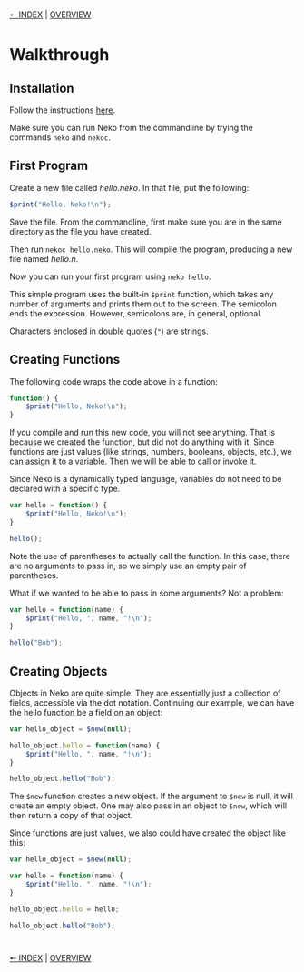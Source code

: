 [🠔 INDEX](index.md) | [OVERVIEW](overview.md)
#

# Walkthrough

## Installation

Follow the instructions [here](install.md).

Make sure you can run Neko from the commandline by trying the commands `neko` and `nekoc`. 

## First Program

Create a new file called *hello.neko*. In that file, put the following:

```js
$print("Hello, Neko!\n");
```

Save the file. From the commandline, first make sure you are in the same directory as the file you have created.

Then run `nekoc hello.neko`. This will compile the program, producing a new file named *hello.n*.

Now you can run your first program using `neko hello`.

This simple program uses the built-in `$print` function, which takes any number of arguments and prints them out to the screen. The semicolon ends the expression. However, semicolons are, in general, optional.

Characters enclosed in double quotes (`"`) are strings.

## Creating Functions

The following code wraps the code above in a function:

```js
function() {
    $print("Hello, Neko!\n");
}
```

If you compile and run this new code, you will not see anything. That is because we created the function, but did not do anything with it. Since functions are just values (like strings, numbers, booleans, objects, etc.), we can assign it to a variable. Then we will be able to call or invoke it.

Since Neko is a dynamically typed language, variables do not need to be declared with a specific type.

```js
var hello = function() {
    $print("Hello, Neko!\n");
}

hello();
```

Note the use of parentheses to actually call the function. In this case, there are no arguments to pass in, so we simply use an empty pair of parentheses.

What if we wanted to be able to pass in some arguments? Not a problem:

```js
var hello = function(name) {
    $print("Hello, ", name, "!\n");
}

hello("Bob");
```

## Creating Objects

Objects in Neko are quite simple. They are essentially just a collection of fields, accessible via the dot notation. Continuing our example, we can have the hello function be a field on an object:

```js
var hello_object = $new(null);

hello_object.hello = function(name) {
    $print("Hello, ", name, "!\n");
}

hello_object.hello("Bob");
```


The `$new` function creates a new object. If the argument to `$new` is null, it will create an empty object. One may also pass in an object to `$new`, which will then return a copy of that object.

Since functions are just values, we also could have created the object like this:

```js
var hello_object = $new(null);

var hello = function(name) {
    $print("Hello, ", name, "!\n");
}

hello_object.hello = hello;

hello_object.hello("Bob");
```

#
[🠔 INDEX](index.md) | [OVERVIEW](overview.md)